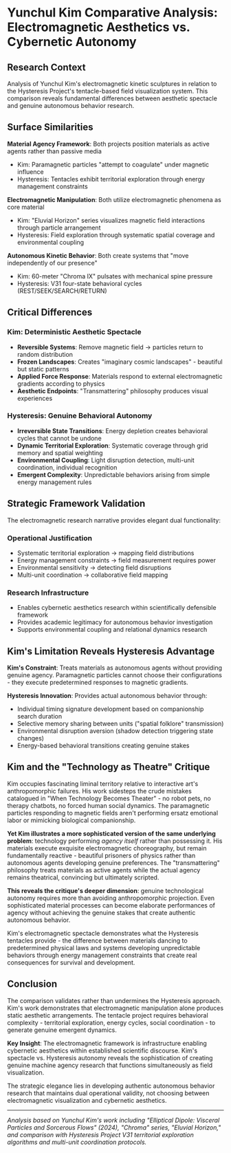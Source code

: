 # Yunchul Kim Comparative Analysis: Electromagnetic Aesthetics vs. Cybernetic Autonomy

## Research Context

Analysis of Yunchul Kim's electromagnetic kinetic sculptures in relation to the Hysteresis Project's tentacle-based field visualization system. This comparison reveals fundamental differences between aesthetic spectacle and genuine autonomous behavior research.

## Surface Similarities

**Material Agency Framework**: Both projects position materials as active agents rather than passive media
- Kim: Paramagnetic particles "attempt to coagulate" under magnetic influence
- Hysteresis: Tentacles exhibit territorial exploration through energy management constraints

**Electromagnetic Manipulation**: Both utilize electromagnetic phenomena as core material
- Kim: "Eluvial Horizon" series visualizes magnetic field interactions through particle arrangement
- Hysteresis: Field exploration through systematic spatial coverage and environmental coupling

**Autonomous Kinetic Behavior**: Both create systems that "move independently of our presence"
- Kim: 60-meter "Chroma IX" pulsates with mechanical spine pressure
- Hysteresis: V31 four-state behavioral cycles (REST/SEEK/SEARCH/RETURN)

## Critical Differences

### Kim: Deterministic Aesthetic Spectacle
- **Reversible Systems**: Remove magnetic field → particles return to random distribution
- **Frozen Landscapes**: Creates "imaginary cosmic landscapes" - beautiful but static patterns
- **Applied Force Response**: Materials respond to external electromagnetic gradients according to physics
- **Aesthetic Endpoints**: "Transmattering" philosophy produces visual experiences

### Hysteresis: Genuine Behavioral Autonomy  
- **Irreversible State Transitions**: Energy depletion creates behavioral cycles that cannot be undone
- **Dynamic Territorial Exploration**: Systematic coverage through grid memory and spatial weighting
- **Environmental Coupling**: Light disruption detection, multi-unit coordination, individual recognition
- **Emergent Complexity**: Unpredictable behaviors arising from simple energy management rules

## Strategic Framework Validation

The electromagnetic research narrative provides elegant dual functionality:

### Operational Justification
- Systematic territorial exploration → mapping field distributions
- Energy management constraints → field measurement requires power  
- Environmental sensitivity → detecting field disruptions
- Multi-unit coordination → collaborative field mapping

### Research Infrastructure
- Enables cybernetic aesthetics research within scientifically defensible framework
- Provides academic legitimacy for autonomous behavior investigation
- Supports environmental coupling and relational dynamics research

## Kim's Limitation Reveals Hysteresis Advantage

**Kim's Constraint**: Treats materials as autonomous agents without providing genuine agency. Paramagnetic particles cannot choose their configurations - they execute predetermined responses to magnetic gradients.

**Hysteresis Innovation**: Provides actual autonomous behavior through:
- Individual timing signature development based on companionship search duration
- Selective memory sharing between units ("spatial folklore" transmission)
- Environmental disruption aversion (shadow detection triggering state changes)
- Energy-based behavioral transitions creating genuine stakes

## Kim and the "Technology as Theatre" Critique

Kim occupies fascinating liminal territory relative to interactive art's anthropomorphic failures. His work sidesteps the crude mistakes catalogued in "When Technology Becomes Theater" - no robot pets, no therapy chatbots, no forced human social dynamics. The paramagnetic particles responding to magnetic fields aren't performing ersatz emotional labor or mimicking biological companionship.

**Yet Kim illustrates a more sophisticated version of the same underlying problem**: technology performing *agency itself* rather than possessing it. His materials execute exquisite electromagnetic choreography, but remain fundamentally reactive - beautiful prisoners of physics rather than autonomous agents developing genuine preferences. The "transmattering" philosophy treats materials as active agents while the actual agency remains theatrical, convincing but ultimately scripted.

**This reveals the critique's deeper dimension**: genuine technological autonomy requires more than avoiding anthropomorphic projection. Even sophisticated material processes can become elaborate performances of agency without achieving the genuine stakes that create authentic autonomous behavior.

Kim's electromagnetic spectacle demonstrates what the Hysteresis tentacles provide - the difference between materials dancing to predetermined physical laws and systems developing unpredictable behaviors through energy management constraints that create real consequences for survival and development.

## Conclusion

The comparison validates rather than undermines the Hysteresis approach. Kim's work demonstrates that electromagnetic manipulation alone produces static aesthetic arrangements. The tentacle project requires behavioral complexity - territorial exploration, energy cycles, social coordination - to generate genuine emergent dynamics.

**Key Insight**: The electromagnetic framework is infrastructure enabling cybernetic aesthetics within established scientific discourse. Kim's spectacle vs. Hysteresis autonomy reveals the sophistication of creating genuine machine agency research that functions simultaneously as field visualization.

The strategic elegance lies in developing authentic autonomous behavior research that maintains dual operational validity, not choosing between electromagnetic visualization and cybernetic aesthetics.

---

*Analysis based on Yunchul Kim's work including "Elliptical Dipole: Visceral Particles and Sorcerous Flows" (2024), "Chroma" series, "Eluvial Horizon," and comparison with Hysteresis Project V31 territorial exploration algorithms and multi-unit coordination protocols.*
